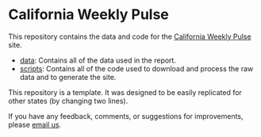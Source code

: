 # California Weekly Pulse

This repository contains the data and code for the [California Weekly Pulse](https://stanford-datalab.github.io/covid-19-ca) site.

* [data](data): Contains all of the data used in the report.
* [scripts](scripts): Contains all of the code used to download and process the raw data and to generate the site.

This repository is a template. It was designed to be easily replicated for other states (by changing two lines).

If you have any feedback, comments, or suggestions for improvements, please [email us](mailto:datalab@stanford.edu).
